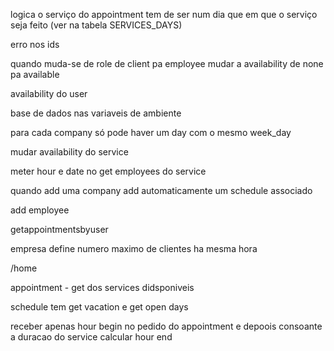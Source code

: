 logica o serviço do appointment tem de ser num dia que em que o serviço seja feito
(ver na tabela SERVICES_DAYS)

erro nos ids

quando muda-se de role de client pa employee mudar a availability de none pa available

availability do user

base de dados nas variaveis de ambiente

para cada company só pode haver um day com o mesmo week_day

mudar availability do service

meter hour e date no get employees do service

quando add uma company add automaticamente um schedule associado

add employee

getappointmentsbyuser

empresa define numero maximo de clientes ha mesma hora

/home

appointment - get dos services didsponiveis

schedule tem get vacation e get open days


receber apenas hour begin no pedido do appointment e depoois
consoante a duracao do service calcular hour end